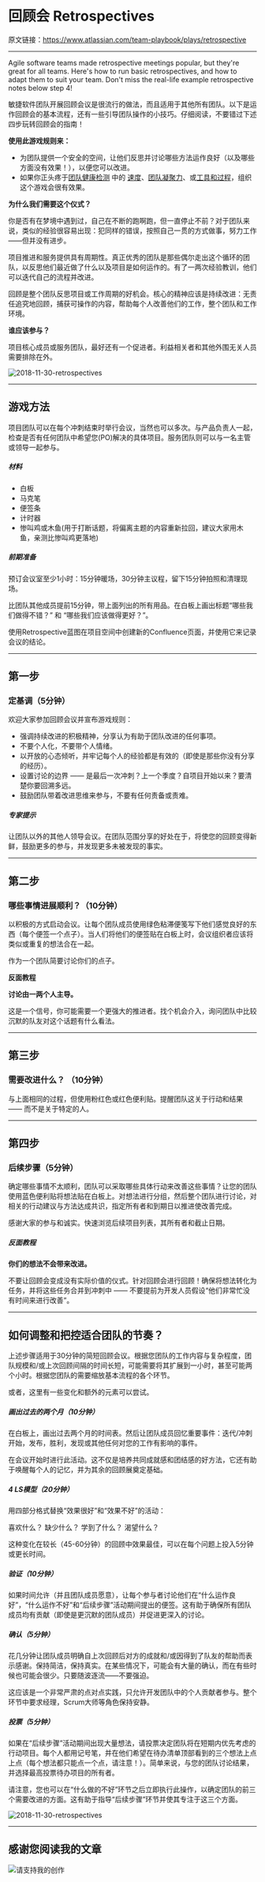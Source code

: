 # 回顾会 Retrospectives

原文链接：https://www.atlassian.com/team-playbook/plays/retrospective

------

Agile software teams made retrospective meetings popular, but they're great for all teams. Here's how to run basic retrospectives, and how to adapt them to suit your team. Don't miss the real-life example retrospective notes below step 4!

敏捷软件团队开展回顾会议是很流行的做法，而且适用于其他所有团队。以下是运作回顾会的基本流程，还有一些引导团队操作的小技巧。仔细阅读，不要错过下述四步玩转回顾会的指南！

**使用此游戏规则来：**

 - 为团队提供一个安全的空间，让他们反思并讨论哪些方法运作良好（以及哪些方面没有效果！），以便您可以改进。
 - 如果你正头疼于[团队健康检测](https://www.atlassian.com/team-playbook/health-monitor.html) 中的 [速度](https://www.atlassian.com/team-playbook/plays/retrospective#)、[团队凝聚力](https://www.atlassian.com/team-playbook/plays/retrospective#)、或[工具和过程](https://www.atlassian.com/team-playbook/plays/retrospective#)，组织这个游戏会很有效果。

**为什么我们需要这个仪式？**

你是否有在梦境中遇到过，自己在不断的跑啊跑，但一直停止不前？对于团队来说，类似的经验很容易出现：犯同样的错误，按照自己一贯的方式做事，努力工作——但并没有进步。

项目推进和服务提供具有周期性。真正优秀的团队是那些偶尔走出这个循环的团队，以反思他们最近做了什么以及项目是如何运作的。有了一两次经验教训，他们可以迭代自己的流程并改进。

回顾是整个团队反思项目或工作周期的好机会。核心的精神应该是持续改进：无责任追究地回顾，捕获可操作的内容，帮助每个人改善他们的工作，整个团队和工作环境。

**谁应该参与？**

项目核心成员或服务团队，最好还有一个促进者。利益相关者和其他外围无关人员需要排除在外。

![2018-11-30-retrospectives](https://sggggy.github.io/images/2018-11-30-retrospectives.jpg)

------

## 游戏方法

项目团队可以在每个冲刺结束时举行会议，当然也可以多次。与产品负责人一起，检查是否有任何团队中希望您(PO)解决的具体项目。服务团队则可以与一名主管或领导一起参与。

##### 材料

- 白板
- 马克笔
- 便签条
- 计时器
- 惨叫鸡或木鱼(用于打断话题，将偏离主题的内容重新拉回，建议大家用木鱼，亲测比惨叫鸡更落地)

##### 前期准备

预订会议室至少1小时：15分钟暖场，30分钟主议程，留下15分钟拍照和清理现场。

比团队其他成员提前15分钟，带上面列出的所有用品。在白板上画出标题“哪些我们做得不错？” 和 “哪些我们应该做得更好？”。

使用Retrospective蓝图在项目空间中创建新的Confluence页面，并使用它来记录会议的结论。

------

## 第一步

### 定基调（5分钟）

欢迎大家参加回顾会议并宣布游戏规则：

- 强调持续改进的积极精神，分享认为有助于团队改进的任何事项。
- 不要个人化，不要带个人情绪。
- 以开放的心态倾听，并牢记每个人的经验都是有效的（即使是那些你没有分享的经历）。
- 设置讨论的边界 —— 是最后一次冲刺？上一个季度？自项目开始以来？要清楚你要回溯多远。
- 鼓励团队带着改进思维来参与，不要有任何责备或责难。

##### 专家提示

让团队以外的其他人领导会议。在团队范围分享的好处在于，将使您的回顾变得新鲜，鼓励更多的参与，并发现更多未被发现的事实。

------

## 第二步

### 哪些事情进展顺利？（10分钟）

以积极的方式启动会议。让每个团队成员使用绿色粘滞便笺写下他们感觉良好的东西（每个便签一个点子）。当人们将他们的便签贴在白板上时，会议组织者应该将类似或重复的想法合在一起。

作为一个团队简要讨论你们的点子。

**反面教程**

**讨论由一两个人主导。**

这是一个信号，你可能需要一个更强大的推进者。找个机会介入，询问团队中比较沉默的队友对这个话题有什么看法。

------

## 第三步

### 需要改进什么？ （10分钟）

与上面相同的过程，但使用粉红色或红色便利贴。提醒团队这关于行动和结果 —— 而不是关于特定的人。

------

## 第四步

### 后续步骤（5分钟）

确定哪些事情不太顺利，团队可以采取哪些具体行动来改善这些事情？让您的团队使用蓝色便利贴将想法贴在白板上。对想法进行分组，然后整个团队进行讨论，对相关的行动建议与方法达成共识，指定所有者和到期日以推进使改善完成。

感谢大家的参与和诚实。快速浏览后续项目列表，其所有者和截止日期。

##### 反面教程

**你们的想法不会带来改进。** 

不要让回顾会变成没有实际价值的仪式。针对回顾会进行回顾！确保将想法转化为任务，并将这些任务合并到冲刺中 —— 不要提前为开发人员假设“他们非常忙没有时间来进行改善”。

------

## 如何调整和把控适合团队的节奏？

上述步骤适用于30分钟的简短回顾会议。根据您团队的工作内容与复杂程度，团队规模和/或上次回顾间隔的时间长短，可能需要将其扩展到一小时，甚至可能两个小时。根据您团队的需要缩放基本流程的各个环节。

或者，这里有一些变化和额外的元素可以尝试。

##### 画出过去的两个月（10分钟）

在白板上，画出过去两个月的时间表。然后让团队成员回忆重要事件：迭代/冲刺开始，发布，胜利，发现或其他任何对您的工作有影响的事件。

在会议开始时进行此活动。这不仅是培养共同成就感和团结感的好方法，它还有助于唤醒每个人的记忆，并为其余的回顾展奠定基础。

##### 4 LS模型（20分钟）

用四部分格式替换“效果很好”和“效果不好”的活动：

喜欢什么？
缺少什么？
学到了什么？
渴望什么？

这种变化在较长（45-60分钟）的回顾中效果最佳，可以在每个问题上投入5分钟或更长时间。

##### 验证（10分钟）

如果时间允许（并且团队成员愿意），让每个参与者讨论他们在“什么运作良好”，“什么运作不好”和“后续步骤”活动期间提出的便签。这有助于确保所有团队成员均有贡献（即使是更沉默的团队成员）并促进更深入的讨论。

##### 确认（5分钟）

花几分钟让团队成员明确自上次回顾后对方的成就和/或因得到了队友的帮助而表示感谢。保持简洁，保持真实。在某些情况下，可能会有大量的确认，而在有些时候也可能会很少。只要随波逐流——不要强迫。

这应该是一个非常严肃的点对点实践，只允许开发团队中的个人贡献者参与。整个环节中要求经理，Scrum大师等角色保持安静。

##### 投票（5分钟）

如果在“后续步骤”活动期间出现大量想法，请投票决定团队将在短期内优先考虑的行动项目。每个人都用记号笔，并在他们希望在待办清单顶部看到的三个想法上点上点（每个想法都只能点一个点，请注意！）。简单来说，与您的团队讨论结果，并选择最高投票待办项目的所有者。

请注意，您也可以在“什么做的不好”环节之后立即执行此操作，以确定团队的前三个需要改进的方面。这有助于指导“后续步骤”环节并使其专注于这三个方面。

![2018-11-30-retrospectives](https://sggggy.github.io/images/2018-11-30-retrospectives_4ls.jpg)

---

## 感谢您阅读我的文章

![请支持我的创作](https://sggggy.github.io/images/rewards_code.jpg)